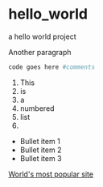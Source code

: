# hello_world
a hello world project

Another paragraph

```sh
code goes here #comments
```

1. This
2. is 
3. a 
4. numbered 
5. list
6. 

* Bullet item 1
* Bullet item 2
* Bullet item 3

[World's most popular site](https://www.google.co.in)
